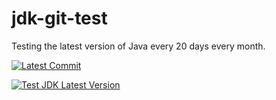 # jdk-git-test
Testing the latest version of Java every 20 days every month.

[![Latest Commit](https://img.shields.io/badge/Commits-https%3A%2F%2Fgithub.com%2Fpawarashish564%2FAutoCompiler%2Fcommits%2Fmaster-blue)](https://github.com/pawarashish564/AutoCompiler/commits/master)

[![Test JDK Latest Version](https://github.com/retest672/jdk-git-test/actions/workflows/Test-JDK.yml/badge.svg)](https://github.com/retest672/jdk-git-test/actions/workflows/Test-JDK.yml)
